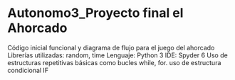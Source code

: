 # Autonomo3_Proyecto final el Ahorcado
Código inicial funcional y diagrama de flujo para el juego del ahorcado
Librerías utilizadas: random, time
Lenguaje: Python 3
IDE: Spyder 6
Uso de estructuras repetitivas básicas como bucles while, for.
uso de estructura condicional IF
